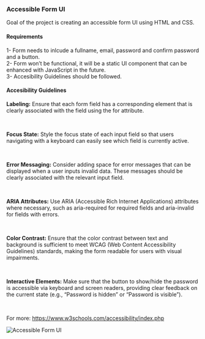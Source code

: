 <h3>Accessible Form UI</h3>

<p>Goal of the project is creating an accessible form UI using HTML and CSS.</p>

<h4>Requirements</h4>
1- Form needs to inlcude a fullname, email, password and confirm password and a button.</br>
2- Form won’t be functional, it will be a static UI component that can be enhanced with JavaScript in the future. </br>
3- Accesibility Guidelines should be followed.

<h4>Accesibility Guidelines</h4>
<p><b>Labeling:</b> Ensure that each form field has a corresponding <label> element that is clearly associated with the field using the for attribute.</p></br>
<p><b>Focus State:</b> Style the focus state of each input field so that users navigating with a keyboard can easily see which field is currently active.</p></br>
<p><b>Error Messaging:</b> Consider adding space for error messages that can be displayed when a user inputs invalid data. These messages should be clearly associated with the relevant input field.</p></br>
<p><b>ARIA Attributes:</b> Use ARIA (Accessible Rich Internet Applications) attributes where necessary, such as aria-required for required fields and aria-invalid for fields with errors.</p></br>
<p><b>Color Contrast:</b> Ensure that the color contrast between text and background is sufficient to meet WCAG (Web Content Accessibility Guidelines) standards, making the form readable for users with visual impairments.</p></br>
<p><b>Interactive Elements:</b> Make sure that the button to show/hide the password is accessible via keyboard and screen readers, providing clear feedback on the current state (e.g., “Password is hidden” or “Password is visible”).</p></br>

For more: https://www.w3schools.com/accessibility/index.php



![Accessible Form UI](https://github.com/user-attachments/assets/192e334b-f9a2-4332-86b2-69ec2477a39f)
